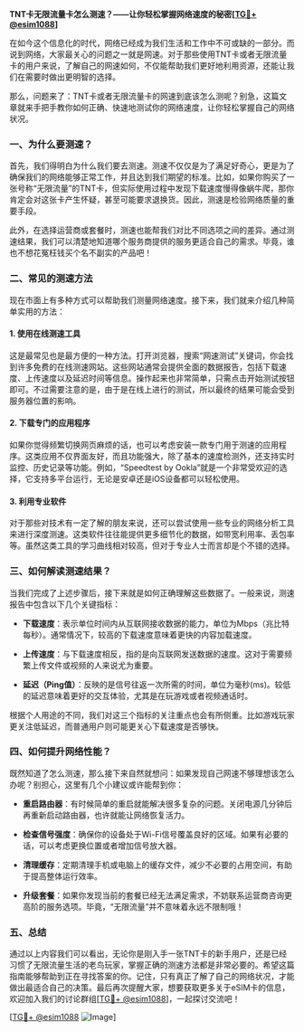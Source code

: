 **TNT卡无限流量卡怎么测速？——让你轻松掌握网络速度的秘密[[TG💪+ @esim1088](https://t.me/s/esim1088)]**

在如今这个信息化的时代，网络已经成为我们生活和工作中不可或缺的一部分。而说到网络，大家最关心的问题之一就是网速。对于那些使用TNT卡或者无限流量卡的用户来说，了解自己的网速如何，不仅能帮助我们更好地利用资源，还能让我们在需要时做出更明智的选择。

那么，问题来了：TNT卡或者无限流量卡的网速到底该怎么测呢？别急，这篇文章就来手把手教你如何正确、快速地测试你的网络速度，让你轻松掌握自己的网络状况。

### 一、为什么要测速？

首先，我们得明白为什么我们要去测速。测速不仅仅是为了满足好奇心，更是为了确保我们的网络能够正常工作，并且达到我们期望的标准。比如，如果你购买了一张号称“无限流量”的TNT卡，但实际使用过程中发现下载速度慢得像蜗牛爬，那你肯定会对这张卡产生怀疑，甚至可能要求退换货。因此，测速是检验网络质量的重要手段。

此外，在选择运营商或套餐时，测速也能帮我们对比不同选项之间的差异。通过测速结果，我们可以清楚地知道哪个服务商提供的服务更适合自己的需求。毕竟，谁也不想花冤枉钱买个名不副实的产品吧！

### 二、常见的测速方法

现在市面上有多种方式可以帮助我们测量网络速度。接下来，我们就来介绍几种简单实用的方法：

#### 1. 使用在线测速工具

这是最常见也是最方便的一种方法。打开浏览器，搜索“网速测试”关键词，你会找到许多免费的在线测速网站。这些网站通常会提供全面的数据报告，包括下载速度、上传速度以及延迟时间等信息。操作起来也非常简单，只需点击开始测试按钮即可。不过需要注意的是，由于是在线上进行的测试，所以最终的结果可能会受到服务器位置的影响。

#### 2. 下载专门的应用程序

如果你觉得频繁切换网页麻烦的话，也可以考虑安装一款专门用于测速的应用程序。这类应用不仅界面友好，而且功能强大，除了基本的速度检测外，还支持实时监控、历史记录等功能。例如，“Speedtest by Ookla”就是一个非常受欢迎的选择，它支持多平台运行，无论是安卓还是iOS设备都可以轻松使用。

#### 3. 利用专业软件

对于那些对技术有一定了解的朋友来说，还可以尝试使用一些专业的网络分析工具来进行深度测速。这类软件往往能提供更多细节化的数据，如带宽利用率、丢包率等。虽然这类工具的学习曲线相对较高，但对于专业人士而言却是个不错的选择。

### 三、如何解读测速结果？

当我们完成了上述步骤后，接下来就是如何正确理解这些数据了。一般来说，测速报告中包含以下几个关键指标：

- **下载速度**：表示单位时间内从互联网接收数据的能力，单位为Mbps（兆比特每秒）。通常情况下，较高的下载速度意味着更快的内容加载速度。
  
- **上传速度**：与下载速度相反，指的是向互联网发送数据的速度。这对于需要频繁上传文件或视频的人来说尤为重要。
  
- **延迟（Ping值）**：反映的是信号往返一次所需的时间，单位为毫秒(ms)。较低的延迟意味着更好的交互体验，尤其是在玩游戏或者视频通话时。
  
根据个人用途的不同，我们对这三个指标的关注重点也会有所侧重。比如游戏玩家更关注低延迟，而普通用户则可能更关心下载速度是否够快。

### 四、如何提升网络性能？

既然知道了怎么测速，那么接下来自然就想问：如果发现自己网速不够理想该怎么办呢？别担心，这里有几个小建议或许能帮到你：

- **重启路由器**：有时候简单的重启就能解决很多复杂的问题。关闭电源几分钟后再重新启动路由器，也许就能让网络恢复活力。
  
- **检查信号强度**：确保你的设备处于Wi-Fi信号覆盖良好的区域。如果有必要的话，可以考虑更换位置或者增加信号放大器。
  
- **清理缓存**：定期清理手机或电脑上的缓存文件，减少不必要的占用空间，有助于提高整体运行效率。
  
- **升级套餐**：如果你发现当前的套餐已经无法满足需求，不妨联系运营商咨询更高阶的服务选项。毕竟，“无限流量”并不意味着永远不限制哦！

### 五、总结

通过以上内容我们可以看出，无论你是刚入手一张TNT卡的新手用户，还是已经习惯了无限流量生活的老鸟玩家，掌握正确的测速方法都是非常必要的。希望这篇指南能够帮助到正在寻找答案的你。记住，只有真正了解了自己的网络状况，才能做出最适合自己的决策。最后再次提醒大家，想要获取更多关于eSIM卡的信息，欢迎加入我们的讨论群组[[TG💪+ @esim1088](https://t.me/s/esim1088)]，一起探讨交流吧！

[[TG💪+ @esim1088](https://t.me/s/esim1088) ![Image](https://i.postimg.cc/4NQfJmqS/Snipaste-2025-05-13-00-14-12.png)]